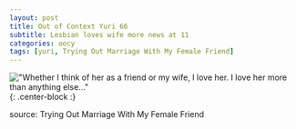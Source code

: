 ```yaml
---
layout: post
title: Out of Context Yuri 66
subtitle: Lesbian loves wife more news at 11
categories: oocy
tags: [yuri, Trying Out Marriage With My Female Friend]
---
```




!["Whether I think of her as a friend or my wife, I love her. I love her more than anything else..."](https://imgur.com/riPCwhP.png){: .center-block :}



source: Trying Out Marriage With My Female Friend